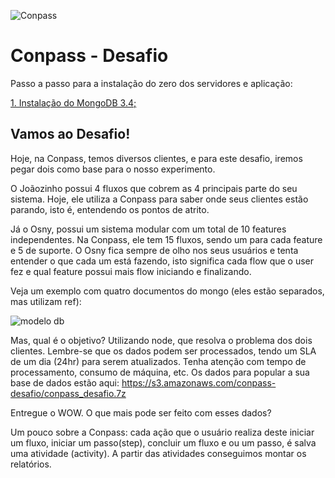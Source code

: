 ![Conpass](http://conpass.io/imagens/elementos/logo-2.png)

# Conpass - Desafio


Passo a passo para a instalação do zero dos servidores e aplicação:

[1. Instalação do MongoDB 3.4;](/instalandomongodb.md)
[]()




## Vamos ao Desafio!

Hoje, na Conpass, temos diversos clientes, e para este desafio, iremos pegar dois como base para o nosso experimento.

O Joãozinho possui 4 fluxos que cobrem as 4 principais parte do seu sistema. Hoje, ele utiliza a Conpass para saber onde seus clientes estão parando, isto é, entendendo os pontos de atrito.

Já o Osny, possui um sistema modular com um total de 10 features independentes. Na Conpass, ele tem 15 fluxos, sendo um para cada feature e 5 de suporte. O Osny fica sempre de olho nos seus usuários e tenta entender o que cada um está fazendo, isto significa cada flow que o user fez e qual feature possui mais flow iniciando e finalizando.


Veja um exemplo com quatro documentos do mongo (eles estão separados, mas utilizam ref):

![modelo db](https://lh4.googleusercontent.com/iT1Dpdl9fz_hOUNMDi2rjlK03UT0Rg-uY4GY9yHJz6zOWll64p2fGmNnPj-6dRxtGQ1elUfTyNsxqA7SvcplOfMQtGgyDNFs-pQsKpE-FWOg0nEw7LfHePVc2i461_Ncvq7IJzNB)

Mas, qual é o objetivo?
Utilizando node, que resolva o problema dos dois clientes. Lembre-se que os dados podem ser processados, tendo um SLA de um dia (24hr) para serem atualizados. Tenha atenção com tempo de processamento, consumo de máquina, etc.
Os dados para popular a sua base de dados estão aqui:
https://s3.amazonaws.com/conpass-desafio/conpass_desafio.7z

Entregue o WOW. O que mais pode ser feito com esses dados?

Um pouco sobre a Conpass: cada ação que o usuário realiza deste iniciar um fluxo, iniciar um passo(step), concluir um fluxo e ou um passo, é salva uma atividade (activity). A partir das atividades conseguimos montar os relatórios.
